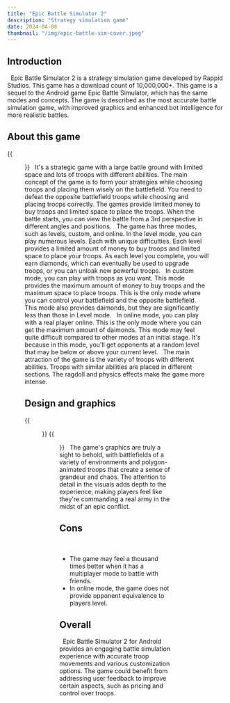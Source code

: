 ```yaml
---
title: "Epic Battle Simulator 2"
description: "Strategy simulation game"
date: 2024-04-08
thumbnail: "/img/epic-battle-sim-cover.jpeg"
---
```

## Introduction
 
Epic Battle Simulator 2 is a strategy simulation game developed by Rappid Studios. This game has a download count of 10,000,000+. This game is a sequel to the Android game Epic Battle Simulator, which has the same modes and concepts. The game is described as the most accurate battle simulation game, with improved graphics and enhanced bot intelligence for more realistic battles.
 
## About this game
{{<figure src = "photo4.jpeg" caption = "">}}
 
It's a strategic game with a large battle ground with limited space and lots of troops with different abilities. The main concept of the game is to form your strategies while choosing troops and placing them wisely on the battlefield. You need to defeat the opposite battlefield troops while choosing and placing troops correctly. The games provide limited money to buy troops and limited space to place the troops. When the battle starts, you can view the battle from a 3rd perspective in different angles and positions.
 
The game has three modes, such as levels, custom, and online. In the level mode, you can play numerous levels. Each with unique difficulties. Each level provides a limited amount of money to buy troops and limited space to place your troops. As each level you complete, you will earn diamonds, which can eventually be used to upgrade troops, or you can unloak new powerful troops.
 
In custom mode, you can play with troops as you want. This mode provides the maximum amount of money to buy troops and the maximum space to place troops. This is the only mode where you can control your battlefield and the opposite battlefield. This mode also provides daimonds, but they are significantly less than those in Level mode.
 
In online mode, you can play with a real player online. This is the only mode where you can get the maximum amount of daimonds. This mode may feel quite difficult compared to other modes at an initial stage. It's because in this mode, you'll get opponents at a random level that may be below or above your current level.
 
The main attraction of the game is the variety of troops with different abilities. Troops with similar abilities are placed in different sections. The ragdoll and physics effects make the game more intense. 
 
## Design and graphics
{{<figure src = "photo2.jpeg" caption = "">}}
{{<figure src = "photo1.jpeg" caption = "">}}
 
The game's graphics are truly a sight to behold, with battlefields of a variety of environments and polygon-animated troops that create a sense of grandeur and chaos. The attention to detail in the visuals adds depth to the experience, making players feel like they're commanding a real army in the midst of an epic conflict.
 
## Cons
 
- The game may feel a thousand times better when it has a multiplayer mode to battle with friends.
 
- In online mode, the game does not provide opponent equivalence to players level.
 
 
## Overall
 
Epic Battle Simulator 2 for Android provides an engaging battle simulation experience with accurate troop movements and various customization options. The game could benefit from addressing user feedback to improve certain aspects, such as pricing and control over troops.

